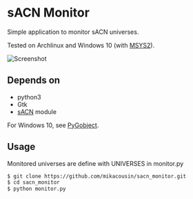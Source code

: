 # sACN Monitor

Simple application to monitor sACN universes.

Tested on Archlinux and Windows 10 (with [MSYS2](https://www.msys2.org)).

![Screenshot](../assets/sacn_monitor.png?raw=true)

## Depends on

- python3
- Gtk
- [sACN](https://github.com/Hundemeier/sacn) module

For Windows 10, see [PyGobject](https://pygobject.readthedocs.io/en/latest/getting_started.html#windows-getting-started).

## Usage

Monitored universes are define with UNIVERSES in monitor.py

```bash
$ git clone https://github.com/mikacousin/sacn_monitor.git
$ cd sacn_monitor
$ python monitor.py
```
